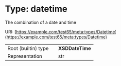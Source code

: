 
# Type: datetime


The combination of a date and time

URI: [https://example.com/test65/meta:types/Datetime](https://example.com/test65/meta:types/Datetime)

|  |  |  |
| --- | --- | --- |
| Root (builtin) type | | **XSDDateTime** |
| Representation | | str |
